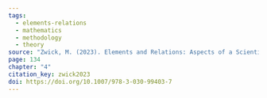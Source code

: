```yaml
---
tags:
  - elements-relations
  - mathematics
  - methodology
  - theory
source: "Zwick, M. (2023). Elements and Relations: Aspects of a Scientific Metaphysics (Vol. 35). Springer International Publishing."
page: 134
chapter: "4"
citation_key: zwick2023
doi: https://doi.org/10.1007/978-3-030-99403-7
---
```


